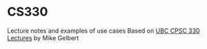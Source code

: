 # CS330

Lecture notes and examples of use cases
Based on [UBC CPSC 330 Lectures](https://github.com/UBC-CS/cpsc330) by Mike Gelbert
